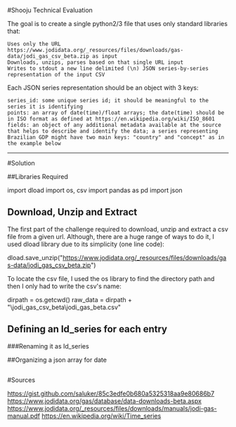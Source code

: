 #Shooju Technical Evaluation

The goal is to create a single python2/3 file that uses only standard libraries that:

    Uses only the URL https://www.jodidata.org/_resources/files/downloads/gas-data/jodi_gas_csv_beta.zip as input
    Downloads, unzips, parses based on that single URL input
    Writes to stdout a new line delimited (\n) JSON series-by-series representation of the input CSV

Each JSON series representation should be an object with 3 keys:

    series_id: some unique series id; it should be meaningful to the series it is identifying
    points: an array of date(time)/float arrays; the date(time) should be in ISO format as defined at https://en.wikipedia.org/wiki/ISO_8601
    fields: an object of any additional metadata available at the source that helps to describe and identify the data; a series representing Brazilian GDP might have two main keys: "country" and "concept" as in the example below


--------------------------------------------------

#Solution

##Libraries Required

import dload
import os, csv
import pandas as pd
import json


## Download, Unzip and Extract

The first part of the challenge required to download, unzip and extract a csv file from a given url. Although, there are a huge range of ways to do it, I used dload library due to its simplicity (one line code):

dload.save_unzip("https://www.jodidata.org/_resources/files/downloads/gas-data/jodi_gas_csv_beta.zip")

To locate the csv file, I used the os library to find the directory path and then I only had to write the csv's name:

dirpath = os.getcwd()
raw_data = dirpath + "\jodi_gas_csv_beta\jodi_gas_beta.csv"


## Defining an Id_series for each entry
###Renaming it as Id_series

##Organizing a json array for date

##





#Sources

https://gist.github.com/saluker/85c3edfe0b680a5325318aa9e80686b7
https://www.jodidata.org/gas/database/data-downloads-beta.aspx
https://www.jodidata.org/_resources/files/downloads/manuals/jodi-gas-manual.pdf
https://en.wikipedia.org/wiki/Time_series